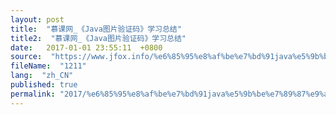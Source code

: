 ```yaml
---
layout: post
title:  "慕课网_《Java图片验证码》学习总结"
title2:  "慕课网_《Java图片验证码》学习总结"
date:   2017-01-01 23:55:11  +0800
source:  "https://www.jfox.info/%e6%85%95%e8%af%be%e7%bd%91java%e5%9b%be%e7%89%87%e9%aa%8c%e8%af%81%e7%a0%81%e5%ad%a6%e4%b9%a0%e6%80%bb%e7%bb%93.html"
fileName:  "1211"
lang:  "zh_CN"
published: true
permalink: "2017/%e6%85%95%e8%af%be%e7%bd%91java%e5%9b%be%e7%89%87%e9%aa%8c%e8%af%81%e7%a0%81%e5%ad%a6%e4%b9%a0%e6%80%bb%e7%bb%93.html"
---
```



